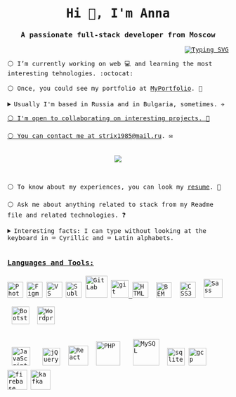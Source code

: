
<samp>
<h1 align="center">Hi 👋, I'm Anna</h1>
<h3 align="center">A passionate full-stack developer from Moscow</h3>  
<div align="right">
  <a align="center" href="https://git.io/typing-svg"><img src="https://readme-typing-svg.herokuapp.com?font=Fira+Code&width=185&lines=Front-end;Soft+skills;Web-development;Adaptive+layout;Back-end;Teamwork;Full-stack" alt="Typing SVG" align="center" /></a>
</div>

⚪ I’m currently working on web 💻 and learning the most interesting tehnologies. :octocat: <br><br>
⚪ Once, you could see my portfolio at [MyPortfolio](http://q926573z.beget.tech/2024/portfolio/iframes). 🎇

<details>
 <summary>Usually I'm based in Russia and in Bulgaria, sometimes. ✈️ </summary><br>
 <div align="center">
 <a href="https://yandex.ru/maps/?um=constructor%3Ab90f175036085defa4017697f480759706416863bbe8c54a246875f136c9b677&amp;source=constructorStatic" target="_blank"><img src="https://api-maps.yandex.ru/services/constructor/1.0/static/?um=constructor%3Ab90f175036085defa4017697f480759706416863bbe8c54a246875f136c9b677&amp;width=503&amp;height=311&amp;lang=ru_RU" alt="" style="border: 0;" />
  </div>
 </details>
  
⚪ I'm open to collaborating on interesting projects. 💬 <br><br>
⚪ You can contact me at [strix1985@mail.ru](mailto:strix1985@mail.ru). ✉️<br><br>

<div align="center">
 <img src="https://github.com/user-attachments/assets/bb6246b5-ec41-4fd2-9437-9b5d044cd92a"/><br><br>
</div><br>

⚪ To know about my experiences, you can look my [resume](https://hh.ru/resume/4767009dff0c1a4d5b0039ed1f627752426d66). 📄<br><br>
⚪ Ask me about anything related to stack from my Readme file and related technologies. ❓
<details  display="inline" >
  <summary>Interesting facts: I can type without looking at the keyboard in ⌨ Cyrillic and ⌨️ Latin alphabets. </summary> <br>
  <h4 align="center"> <b> I am proficient in touch typing, which allows me to type and comment code much faster. 🚀 </b> </h4><br>
  <div>
    <img src="https://github.com/user-attachments/assets/4373148c-bd10-445a-9fc1-05341a6203ab" width="330px"/>
    <img src="https://github.com/user-attachments/assets/d5d133f3-6df5-4acc-be11-d10991c2695f" width="330px"/>
    <img src="https://github.com/user-attachments/assets/f044725d-cf79-497f-835a-71613d2d6e25" width="330px"/>
  </div> 
</details> 

  <br>




<h3 align="left"><ins>Languages and Tools:</ins></h3>

<!-- редакторы, разметка, стили, конструкторы-->
<p align="left">
 <a href="https://www.adobe.com/uk/products/photoshop.html" target="_blank" rel="noreferrer"><img src="https://raw.githubusercontent.com/danielcranney/readme-generator/main/public/icons/skills/photoshop-colored.svg" width="36" height="36" alt="Photoshop" /></a>
 <a href="https://www.figma.com/" target="_blank" rel="noreferrer"><img src="https://raw.githubusercontent.com/danielcranney/readme-generator/main/public/icons/skills/figma-colored.svg" width="36" height="36" alt="Figma" /></a>
 <a href="https://code.visualstudio.com/" target="_blank" rel="noreferrer"><img src="https://raw.githubusercontent.com/danielcranney/readme-generator/main/public/icons/skills/visualstudiocode.svg" width="36" height="36" alt="VS Code" /></a>
 <a href="https://www.sublimetext.com/index2" target="_blank" rel="noreferrer"><img src="https://raw.githubusercontent.com/danielcranney/readme-generator/main/public/icons/skills/sublimetext.svg" width="36" height="36" alt="Sublime Text" /></a>
<a href="https://about.gitlab.com/" target="_blank"><img src="https://profilinator.rishav.dev/skills-assets/gitlab.svg" alt="GitLab" width="50" height="50" /></a>
 <a href="https://git-scm.com/" target="_blank" rel="noreferrer"> <img src="https://www.vectorlogo.zone/logos/git-scm/git-scm-icon.svg" alt="git" width="40" height="40"/> </a>
 <a href="https://developer.mozilla.org/en-US/docs/Glossary/HTML5" target="_blank" rel="noreferrer"><img src="https://raw.githubusercontent.com/danielcranney/readme-generator/main/public/icons/skills/html5-colored.svg" width="36" height="36" alt="HTML5" /></a>
 <a href="http://getbem.com/" target="_blank"><img style="margin: 10px" src="https://profilinator.rishav.dev/skills-assets/bem.svg" alt="BEM" height="35" /></a> 
  <a href="https://www.w3.org/TR/CSS/#css" target="_blank" rel="noreferrer"><img src="https://raw.githubusercontent.com/danielcranney/readme-generator/main/public/icons/skills/css3-colored.svg" width="36" height="36" alt="CSS3" /></a>
  <a href="https://sass-lang.com/" target="_blank"><img style="margin: 10px" src="https://profilinator.rishav.dev/skills-assets/sass-original.svg" alt="Sass" height="43" /></a> 
 <a href="https://getbootstrap.com/docs/3.4/javascript/" target="_blank"><img style="margin: 10px" src="https://profilinator.rishav.dev/skills-assets/bootstrap-plain.svg" alt="Bootstrap" height="40" /></a> 
  <a href="https://wordpress.com" target="_blank" rel="noreferrer"><img src="https://raw.githubusercontent.com/danielcranney/readme-generator/main/public/icons/skills/wordpress-colored.svg" width="40" height="40" alt="Wordpress" /></a>
  
<!-- скрипт, back-end, базы -->
 <a href="https://www.javascript.com/" target="_blank"><img style="margin: 10px" src="https://profilinator.rishav.dev/skills-assets/javascript-original.svg" alt="JavaScript" height="42" /></a>
 <a href="https://jquery.com/" target="_blank"><img style="margin: 10px" src="https://profilinator.rishav.dev/skills-assets/jquery.png" alt="jQuery" height="40" /></a>
 <a href="https://reactjs.org/" target="_blank" rel="noreferrer"><img src="https://raw.githubusercontent.com/danielcranney/readme-generator/main/public/icons/skills/react-colored.svg" width="45" height="45" alt="React" /></a>
 <a href="https://www.php.net/" target="_blank"><img style="margin: 10px" src="https://profilinator.rishav.dev/skills-assets/php-original.svg" alt="PHP" height="55" /></a>
<a href="https://www.mysql.com/" target="_blank"><img style="margin: 10px" src="https://profilinator.rishav.dev/skills-assets/mysql-original-wordmark.svg" alt="MySQL" height="60" /></a>
<a href="https://www.sqlite.org/" target="_blank" rel="noreferrer"> <img src="https://www.vectorlogo.zone/logos/sqlite/sqlite-icon.svg" alt="sqlite" width="40" height="40"/></a>
  <a href="https://cloud.google.com" target="_blank" rel="noreferrer"> <img src="https://www.vectorlogo.zone/logos/google_cloud/google_cloud-icon.svg" alt="gcp" width="40" height="40"/></a> 
 <a href="https://firebase.google.com/" target="_blank" rel="noreferrer"> <img src="https://www.vectorlogo.zone/logos/firebase/firebase-icon.svg" alt="firebase" width="45" height="45"/></a>
 <a href="https://kafka.apache.org/" target="_blank" rel="noreferrer"> <img src="https://www.vectorlogo.zone/logos/apache_kafka/apache_kafka-icon.svg" alt="kafka" width="45" height="45"/></a>
</p>
<!-- 
 <a href="https://gulpjs.com" target="_blank" rel="noreferrer"> <img src="https://raw.githubusercontent.com/devicons/devicon/master/icons/gulp/gulp-plain.svg" alt="gulp" width="40" height="40"/> </a>
 <a href="https://www.mysql.com/" target="_blank" rel="noreferrer"><img src="https://raw.githubusercontent.com/danielcranney/readme-generator/main/public/icons/skills/mysql-colored.svg" width="36" height="36" alt="MySQL" /></a>
 -->

</samp>







<!--
<details open disabled>

  details[disabled] summary,
  details.disabled summary {
    pointer-events: none; /* prevents click events */
    user-select: none; /* prevents text selection */ 
-->

<!--<script type="text/javascript" charset="utf-8" async src="https://api-maps.yandex.ru/services/constructor/1.0/js/?um=constructor%3Ab90f175036085defa4017697f480759706416863bbe8c54a246875f136c9b677&amp;width=1055&amp;height=551&amp;lang=ru_RU&amp;scroll=true"></script>

<iframe src="https://yandex.ru/map-widget/v1/?um=constructor%3Ab90f175036085defa4017697f480759706416863bbe8c54a246875f136c9b677&amp;source=constructor" width="1055" height="551" frameborder="0"></iframe> -->

<!-- ## Hi there 👋  
<a href="https://git.io/typing-svg"><img src="https://readme-typing-svg.herokuapp.com?font=Fira+Code&weight=500&size=30&duration=300&pause=200&color=000000&background=FFFFFF00&center=true&vCenter=true&width=35&lines=%F0%9F%91%8B;%E2%9C%8B" alt="Typing SVG" /></a>
 ### My profile  
🔻⏬⬇️🔽⤵️↙️: ⭕◀️🔼🔽⚠️◻️⬜◼️⬛⚫🔴⚪◽◾🔘🔳🔲🔺🔻🔻🚀⬇️ ⬇️ ⬇️✋👇 -->
<!--### <div align="center">I'm Anna, a full-stack freelance developer prefer working remotely  </div>
* 🚀  I'm currently working on [MyApp](http://(s)://my)
🧠  I'm learning a new framework
<a href="https://git.io/typing-svg"><img src="https://readme-typing-svg.herokuapp.com?font=Fira+Code&duration=300&pause=100&width=435&lines=%F0%9F%91%8B;%E2%9C%8B" alt="Typing SVG" /></a>
Web Developer
I've been learning to code for 5 years, after switching careers. I started with HTML, but have really found a passion for backend development...-->

<!-- <style>
    details > summary::marker {
    display: none;
    content: ''; /* Прощай, стрелочка, теперь ты здесь не нужна! */
}
</style>
  list-style-type="square"  , disc, circle, etc
    outline="none" list-style-type="none" user-select="none" pointer-events="none" display="none" content: ''   display="inline"  -->
<!-- <details disabled  style="user-select: none; pointer-events: none;">   tabindex="-1"   display="none"   markdown="1"-->
